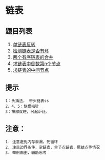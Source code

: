 # 链表
## 题目列表
1. [单链表反转](https://leetcode-cn.com/problemsfan-zhuan-lian-biao-lcof/)
2. [检测链表是否有环](https://leetcode-cn.com/problemslinked-list-cycle/)
3. [两个有序链表的合并](https://leetcode-cn.com/problemshe-bing-liang-ge-pai-xu-de-lian-biao-lcof/)
4. [求链表中倒数第n个节点](https://leetcode-cn.comproblems/lian-biao-zhong-dao-shu-di-kge-jie-dian-lcof/)
5. [求链表的中间节点](https://leetcode-cn.com/problemsmiddle-of-the-linked-list/)
## 提示
    1：头插法， 带头链表ss
    2，4，5：快慢指针
    3：按部就班，另起炉灶。
## 注意：
    1. 注意避免内存泄漏，死循环
    2. 注意边界条件，空链表，单节点链表，尾结点等情况
    3. 举例画图，辅助思考